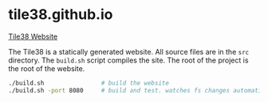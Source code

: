 # tile38.github.io


[Tile38 Website](http://tile38.com)


The Tile38 is a statically generated website. All source files are in the `src`
directory. The `build.sh` script compiles the site. The root of the project 
is the root of the website.


```bash
./build.sh                # build the website 
./build.sh -port 8080     # build and test. watches fs changes automatically
```


